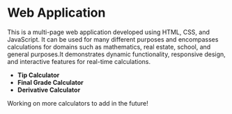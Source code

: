 # Web Application

This is a multi-page web application developed using HTML, CSS, and JavaScript. It can be used for many different purposes and encompasses calculations for domains such as mathematics, real estate, school, and general purposes.It demonstrates dynamic functionality, responsive design, and interactive features for real-time calculations. 

- **Tip Calculator**
- **Final Grade Calculator**
- **Derivative Calculator**

Working on more calculators to add in the future!
